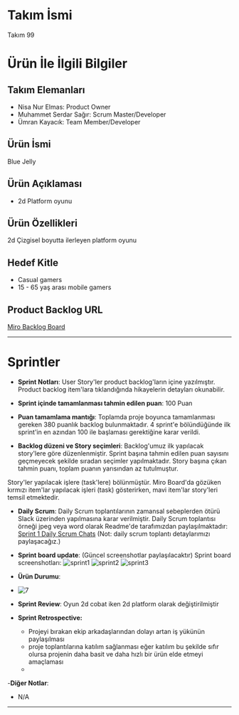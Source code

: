 # **Takım İsmi**

Takım 99

# Ürün İle İlgili Bilgiler


## Takım Elemanları

- Nisa Nur Elmas: Product Owner
- Muhammet Serdar Sağır: Scrum Master/Developer
- Ümran Kayacık: Team Member/Developer

## Ürün İsmi

Blue Jelly

## Ürün Açıklaması

- 2d Platform oyunu

## Ürün Özellikleri

2d Çizgisel boyutta ilerleyen platform oyunu

## Hedef Kitle

- Casual gamers
- 15 - 65 yaş arası mobile gamers

## Product Backlog URL

[Miro Backlog Board](https://miro.com/app/board/uXjVO2brcto=/)

---

# Sprintler

- **Sprint Notları**: User Story'ler product backlog'ların içine yazılmıştır. Product backlog item'lara tıklandığında hikayelerin detayları okunabilir.

- **Sprint içinde tamamlanması tahmin edilen puan**: 100 Puan

- **Puan tamamlama mantığı**: Toplamda proje boyunca tamamlanması gereken 380 puanlık backlog bulunmaktadır. 4 sprint'e bölündüğünde ilk sprint'in en azından 100 ile başlaması gerektiğine karar verildi.

- **Backlog düzeni ve Story seçimleri**: Backlog'umuz ilk yapılacak story'lere göre düzenlenmiştir. Sprint başına tahmin edilen puan sayısını geçmeyecek şekilde sıradan seçimler yapılmaktadır. Story başına çıkan tahmin puanı, toplam puanın yarısından az tutulmuştur. 

Story'ler yapılacak işlere (task'lere) bölünmüştür. Miro Board'da gözüken kırmızı item'lar yapılacak işleri (task) gösterirken, mavi item'lar story'leri temsil etmektedir.

- **Daily Scrum**: Daily Scrum toplantılarının zamansal sebeplerden ötürü Slack üzerinden yapılmasına karar verilmiştir. Daily Scrum toplantısı örneği jpeg veya word olarak Readme'de tarafımızdan paylaşılmaktadır: [Sprint 1 Daily Scrum Chats](https://github.com/OyunveUygulamaAkademisi/BootcampScrumTemplate/blob/main/ProjectManagement/Sprint1Documents/DailyScrumMeetingNotesSprint1.docx?raw=true) (Not: daily scrum toplantı detaylarımızı paylaşacağız.)

- **Sprint board update**: (Güncel screenshotlar paylaşılacaktır) Sprint board screenshotları: 
![sprint1](https://user-images.githubusercontent.com/105319872/172181887-3f05cb35-c5aa-4df4-a130-6ff1a6e450c9.png)
![sprint2](https://user-images.githubusercontent.com/105319872/172182142-ae3e6d95-f6aa-446b-a472-ab8482c12f4f.png)
![sprint3](https://user-images.githubusercontent.com/105319872/172182288-8878f79b-707e-4340-8374-4bffa0f4f04f.png)

- **Ürün Durumu**: 
- ![7](https://user-images.githubusercontent.com/105319872/172182483-9e4ee240-a41a-4f2e-aab5-fcb98f146ead.png)

- **Sprint Review**: 
Oyun 2d cobat iken 2d platform olarak değiştirilmiştir 

- **Sprint Retrospective:**
  - Projeyi bırakan ekip arkadaşlarından dolayı artan iş yükünün paylaşılması
  - proje toplantılarına katılım sağlanması eğer katılım bu şekilde sıfır olursa projenin daha basit ve daha hızlı bir ürün elde etmeyi amaçlaması
  - 

-**Diğer Notlar**:
- N/A

---
